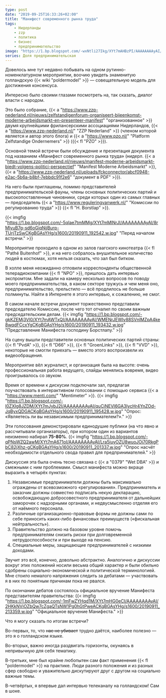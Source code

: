 ```yaml
---
type: post
date: "2019-09-25T16:33:26+02:00"
title: "Манифест современного рынка труда"
tags:
    - Нидерланды
    - zzp
    - политика
    - бизнес
    - предпринимательство
image: "https://1.bp.blogspot.com/-wxNtli27Ikg/XYt7mAHBzPI/AAAAAAAAyAI/Bf3iTUIcfSkK8q4Yp5EtDF5EBzNB1yTYACKgBGAsYHg/s1600/20190911_192546.w.jpg"
series: Доля предпринимательская
---
```


Довелось мне тут недавно побывать на одном рутинно-номенклатурном мероприятии, воочию увидеть знаменитую голландскую {{< wiki "poldermodel" >}} — совещательную модель для достижения консенсуса.

Интересно было своими глазами посмотреть на, так сказать, диалог власти с народом.

<!--more-->

Это было собрание, {{< a "https://www.zzp-nederland.nl/nieuws/zelfstandigenforum-organiseert-bijeenkomst-moderne-arbeidsmarkt-en-presenteer-manifest" "организованное" >}} двумя крупнейшими фрилансерскими ассоциациями Нидерландов, {{< a "https://www.zzp-nederland.nl/" "ZZP Nederland" >}} (членом которой является и автор этого блога) и {{< a "https://www.pzo.nl/" "Platform Zelfstandige Ondernemers" >}} ({{< fl "PZO" >}}).

Основной темой встречи были обсуждение и презентация документа под названием «Манифест современного рынка труда» (нидерл. {{< a "https://www.zzp-nederland.nl/nieuws/manifest-moderne-arbeidsmarkt-biedt-volgens-politici-perspectief" "Manifest Moderne Arbeidsmarkt" >}}, {{< a "https://www.zzp-nederland.nl/uploads/fckconnector/abcf0948-e2ac-5b6a-b8bf-7ebbdc91f2e6" "документ в PDF" >}}).

На него были приглашены, помимо представителей предпринимательской фауны, члены основных политических партий и высокопоставленные чиновники, среди которых один из самых главных — председатель {{< a "https://www.reguleringvanwerk.nl/" "Комиссии по регулированию труда" >}} {{< fl "H. Borstlap" >}}.

{{< imgfig "https://1.bp.blogspot.com/-5qIae7tmMMg/XYt7mMlNrJI/AAAAAAAAyAI/8rMlyuB7g-sd6oGiqNjjBurp-TUrjTzSwCKgBGAsYHg/s1600/20190911_192542.w.jpg" "Перед началом встречи." >}}

Мероприятие проходило в одном из залов гаагского кинотеатра {{< fl "Pathé Buitenhof" >}}, и на него собралось внушительное количество людей в костюмах, хотя нельзя сказать, что зал был битком.

В холле меня неожиданно отловили корреспонденты общественной телерадиокомпании {{< fl "NPO" >}}, пришлось дать интервью экспромтом. Мне задали на камеру несколько вопросов по поводу моего предпринимательства, в каком секторе тружусь и чем меня оно, предпринимательство, прельстило — всё продлилось не больше полминуты. Найти в Интернете я этого интервью, к сожалению, не смог.

В самом начале встречи документ торжественно представили председателю Комиссии, после чего тот отчалил по своим важным председательским делам.
{{< imgfig "https://1.bp.blogspot.com/-gkKZEMj3Vl0/XYt7mAWTxQI/AAAAAAAAyAI/WMENrJEWIv88SVnlMZpA4ke8wqdFCcxYgCKgBGAsYHg/s1600/20190911_193432.w.jpg" "Представление Манифеста господину Борстлапу." >}}

На сцену вышли представители основных политических партий страны: {{< fl "PvdA" >}}, {{< fl "D66" >}}, {{< fl "GroenLinks" >}}, {{< fl "VVD" >}}, некоторые не смогли приехать — вместо этого воспроизвели их видеообращения.

Мероприятие вёл журналист, и организация была на высоте: очень профессиональная работа ведущего, слайды менялись вовремя, видео проигрывалось со звуком.

Время от времени к дискусии подключали зал, предлагая поучаствовать в интерактивном голосовании с помощью сервиса {{< a "https://www.menti.com/" "Mentimeter" >}}.
{{< imgfig "https://1.bp.blogspot.com/-I0ZXIg8JZDM/XYt7mJybJ2I/AAAAAAAAyAI/quCiNEVI6GA3IycHr4YnZOd-JqByxQDGACKgBGAsYHg/s1600/20190911_195428.w.jpg" "Опрос: «Являетесь ли вы независимым предпринимателем?»." >}}

Эти голосования демонстрировали единодушие публики (на что явно и рассчитывали организаторы), при котором один из вариантов неизменно набирал **75-80%**.
{{< imgfig "https://1.bp.blogspot.com/-qPNsWZQ2awM/XYt7mA671oI/AAAAAAAAyAI/Lra5iuyOZU8wuoJOi70RkgPbC82jXhz-gCKgBGAsYHg/s1600/20190911_201337.w.jpg" "Опрос насчёт необходимости отдельного свода правил для предпринимателей." >}}

Дискуссия эта была очень тесно связана с {{< a "0379" "Wet DBA" >}} и смежными с ним проблемами. Смысл манифеста можно вкраце выразить в четырёх пунктах:

1. Независимые предприниматели должны быть максимально ограждены от всевозможного «регулирования». Предприниматель и заказчик должны совместно подписать некую декларацию, освобождающую добросовестного предпринимателя от дальнейших заморочек с надзорными органами, и недвусмысленно отделяя его от наёмного персонала.
2. Различные организационно-правовые формы не должны сами по себе приносить каких-либо финансовых преимуществ («фискальная нейтральность»).
3. Правительство должно на базовом уровне помочь предпринимателям снизить риски при долговременной нетрудоспособности и при выходе на пенсию.
4. Специальные меры, защищающие предпринимателей с низкими доходами.

Звучит это всё, конечно, довольно абстрактно. Аналогично и дискуссии вокруг этих положений носили весьма общий характер и были обильно сдобрены социально-экономической и политической терминологией. Мне стоило немалого напряжения следить за дебатами — участвовать я в них по понятным причинам пока не рвался.

По окончании дебатов состоялось официальное вручение Манифеста представителям правительства:
{{< imgfig "https://1.bp.blogspot.com/-1mFwZYHqd1M/XYt7mHG0eCI/AAAAAAAAyAI/2HKkNViOZbQw7cZgaQTsNW1Pg0hGtPweACKgBGAsYHg/s1600/20190911_213359.w.jpg" "Официальное вручение Манифеста." >}}

Что я могу сказать по итогам встречи?

Во-первых, то, что ~~нас не убивает~~ трудно даётся, наиболее полезно — это я о голландском языке.

Во-вторых, важно иногда раздвигать горизонты, окунаясь в непривычную для себя тематику.

В-третьих, мне был крайне любопытен сам факт применения {{< fl "poldermodel" >}} на практике. Люди разного положения и из разных сфер свободно и уважительно дискутируют друг с другом на социально важные темы.

В-четвёртых, я впервые дал интервью телеканалу на голландском! Сам в шоке.